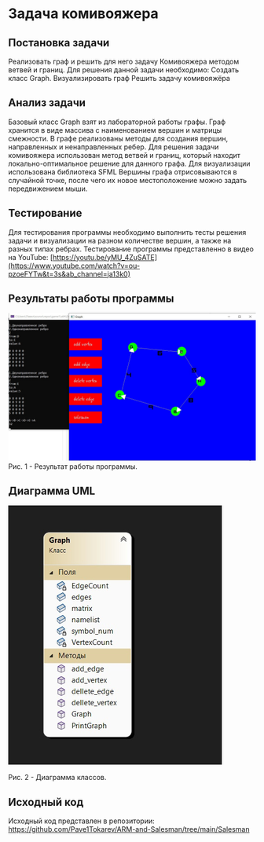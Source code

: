 # Задача комивояжера
## Постановка задачи
Реализовать граф и решить для него задачу Комивояжера методом ветвей и границ. Для решения данной задачи необходимо:
Создать класс Graph.
Визуализировать граф
Решить задачу комивояжёра

## Анализ задачи
Базовый класс Graph взят из лабораторной работы графы. Граф хранится в виде массива с наименованием вершин и матрицы смежности. В графе реализованы методы для создания вершин, направленных и ненаправленных ребер.
Для решения задачи комивояжера использован метод ветвей и границ, который находит локально-оптимальное решение для данного графа. 
Для визуализации использована библиотека SFML Вершины графа отрисовываются в случайной точке, после чего их новое местоположение можно задать передвижением мыши.
## Тестирование
Для тестирования программы необходимо выполнить тесты решения задачи и визуализации на разном количестве вершин, а также на разных типах ребрах. Тестирование программы представленно в видео на YouTube: [https://youtu.be/yMU_4ZuSATE](https://www.youtube.com/watch?v=ou-pzoeFYTw&t=3s&ab_channel=ja13k0)
## Результаты работы программы
![result](testgraph.jpg)
Рис. 1 - Результат работы программы.
## Диаграмма UML
![diagramm](classdiagramm.jpg)

Рис. 2 - Диаграмма классов.
## Исходный код
Исходный код представлен в репозитории: https://github.com/Pave1Tokarev/ARM-and-Salesman/tree/main/Salesman
